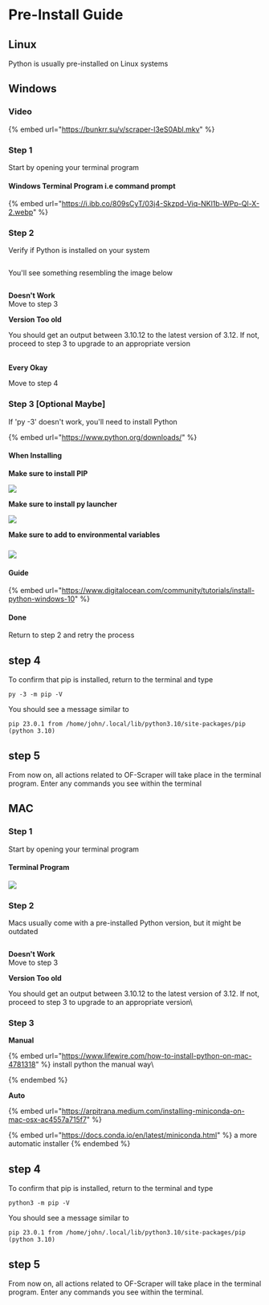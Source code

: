 # Pre-Install Guide

## Linux

Python is usually pre-installed on Linux systems

## Windows

### Video

{% embed url="https://bunkrr.su/v/scraper-l3eS0Abl.mkv" %}

### Step 1

Start by opening your terminal program



#### Windows Terminal Program i.e command prompt

{% embed url="https://i.ibb.co/809sCyT/03j4-Skzpd-Viq-NKl1b-WPp-Ql-X-2.webp" %}

### Step 2

Verify if Python is installed on your system

<figure><img src="../.gitbook/assets/image (4) (1).png" alt=""><figcaption></figcaption></figure>

You'll see something resembling the image below

<figure><img src="../.gitbook/assets/image (9).png" alt=""><figcaption></figcaption></figure>

**Doesn't Work**\
Move to step 3

**Version Too old**

You should get an output between 3.10.12 to the latest version of 3.12. If not, proceed to step 3 to upgrade to an appropriate version

\
**Every Okay**

Move to step 4

### Step 3 \[Optional Maybe]

If 'py -3' doesn't work, you'll need to install Python

{% embed url="https://www.python.org/downloads/" %}

#### When Installing

**Make sure to install PIP**

![](<../.gitbook/assets/image (4).png>)

**Make sure to install py launcher**

![](<../.gitbook/assets/image (4).png>)

**Make sure to add to environmental variables**

### ![](<../.gitbook/assets/image (7).png>)



#### Guide

{% embed url="https://www.digitalocean.com/community/tutorials/install-python-windows-10" %}

#### Done

Return to step 2 and retry the process



## step 4

To confirm that pip is installed, return to the terminal and type

```
py -3 -m pip -V
```

You should see a message similar to

```
pip 23.0.1 from /home/john/.local/lib/python3.10/site-packages/pip (python 3.10)

```

## &#x20;step 5

From now on, all actions related to OF-Scraper will take place in the terminal program. Enter any commands you see within the terminal

## MAC&#x20;

###

### Step 1

Start by opening your terminal program

#### Terminal Program

![](<../.gitbook/assets/image (2) (1).png>)

### Step 2

Macs usually come with a pre-installed Python version, but it might be outdated

<figure><img src="../.gitbook/assets/image (11).png" alt=""><figcaption></figcaption></figure>

**Doesn't Work**\
Move to step 3

**Version Too old**

You should get an output between 3.10.12 to the latest version of 3.12. If not, proceed to step 3 to upgrade to an appropriate version\


### Step 3

**Manual**

{% embed url="https://www.lifewire.com/how-to-install-python-on-mac-4781318" %}
install python the manual way\

{% endembed %}

**Auto**



{% embed url="https://arpitrana.medium.com/installing-miniconda-on-mac-osx-ac4557a715f7" %}

{% embed url="https://docs.conda.io/en/latest/miniconda.html" %}
a more automatic installer
{% endembed %}

## step 4

To confirm that pip is installed, return to the terminal and type

```
python3 -m pip -V
```

You should see a message similar to

```
pip 23.0.1 from /home/john/.local/lib/python3.10/site-packages/pip (python 3.10)

```

## &#x20;step 5

From now on, all actions related to OF-Scraper will take place in the terminal program. Enter any commands you see within the terminal.
